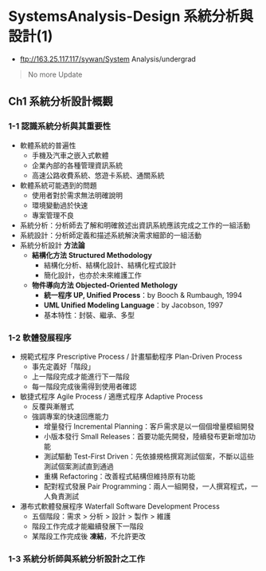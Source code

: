 # SystemsAnalysis-Design 系統分析與設計(1) 

+ ftp://163.25.117.117/sywan/System Analysis/undergrad
> No more Update

## Ch1 系統分析設計概觀
### 1-1 認識系統分析與其重要性
- 軟體系統的普遍性
    - 手機及汽車之嵌入式軟體
    - 企業內部的各種管理資訊系統
    - 高速公路收費系統、悠遊卡系統、通關系統
- 軟體系統可能遇到的問題
    - 使用者對於需求無法明確說明
    - 環境變動過於快速
    - 專案管理不良
- 系統分析：分析師去了解和明確敘述出資訊系統應該完成之工作的一組活動
- 系統設計：分析師定義和描述系統解決需求細節的一組活動
- 系統分析設計 **方法論**
    - **結構化方法 Structured Methodology**
        - 結構化分析、結構化設計、結構化程式設計
        - 簡化設計，也亦於未來維護工作
    - **物件導向方法 Objected-Oriented Methology**
        - **統一程序 UP, Unified Process**：by Booch & Rumbaugh, 1994
        - **UML Unified Modeling Language**：by Jacobson, 1997
        - 基本特性：封裝、繼承、多型
### 1-2 軟體發展程序
- 規範式程序 Prescriptive Process / 計畫驅動程序 Plan-Driven Process
    - 事先定義好「階段」
    - 上一階段完成才能進行下一階段
    - 每一階段完成後需得到使用者確認
- 敏捷式程序 Agile Process / 適應式程序 Adaptive Process
    - 反覆與漸層式
    - 強調專案的快速回應能力
        - 增量發行 Incremental Planning：客戶需求是以一個個增量模組開發
        - 小版本發行 Small Releases：首要功能先開發，陸續發布更新增加功能
        - 測試驅動 Test-First Driven：先依據規格撰寫測試個案，不斷以這些測試個案測試直到通過
        - 重構 Refactoring：改善程式結構但維持原有功能
        - 配對程式發展 Pair Programming：兩人一組開發，一人撰寫程式，一人負責測試
- 瀑布式軟體發展程序 Waterfall Software Development Process
    - 五個階段：需求 > 分析 > 設計 > 製作 > 維護
    - 階段工作完成才能繼續發展下一階段
    - 某階段工作完成後 **凍結**，不允許更改 
### 1-3 系統分析師與系統分析設計之工作